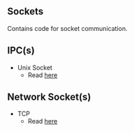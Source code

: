 ## Sockets

Contains code for socket communication.

## IPC(s)

- Unix Socket
    - Read [here](unix/Readme.md)

## Network Socket(s)

- TCP
    - Read [here](tcp/Readme.md)